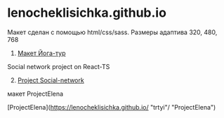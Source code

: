 
# lenocheklisichka.github.io
 Макет сделан с помощью html/css/sass. 
 Размеры адаптива 320, 480, 768

1. [Макет Йога-тур](https://lenocheklisichka.github.io/ "йога-тур")



 Social network project on React-TS

2. [Project Social-network](https://lenocheklisichka.github.io/ "trtyi")



макет ProjectElena

[ProjectElena](https://lenocheklisichka.github.io/ "trtyi"/ "ProjectElena")
